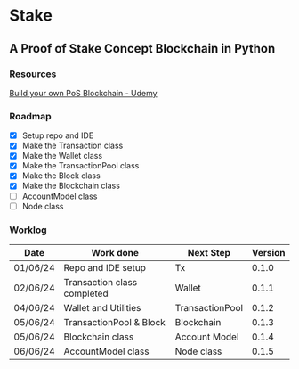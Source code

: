 # Stake

## A Proof of Stake Concept Blockchain in Python

### Resources

[Build your own PoS Blockchain - Udemy][def1]

[def1]: https://www.udemy.com/course/build-your-own-proof-of-stake-blockchain/learn/lecture/23315256#overview

### Roadmap

- [x] Setup repo and IDE
- [x] Make the Transaction class
- [x] Make the Wallet class
- [x] Make the TransactionPool class
- [x] Make the Block class
- [x] Make the Blockchain class
- [ ] AccountModel class
- [ ] Node class

### Worklog

Date | Work done | Next Step | Version
-----|-----------|-----------|--------
01/06/24 | Repo and IDE setup | Tx | 0.1.0
02/06/24 | Transaction class completed | Wallet | 0.1.1
04/06/24 | Wallet and Utilities | TransactionPool | 0.1.2
05/06/24 | TransactionPool & Block | Blockchain | 0.1.3
05/06/24 | Blockchain class | Account Model | 0.1.4
06/06/24 | AccountModel class | Node class | 0.1.5

